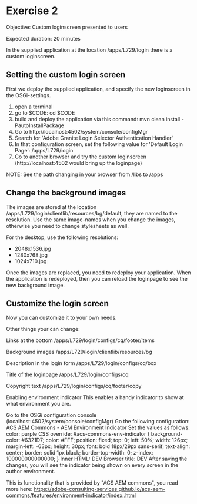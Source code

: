 # Exercise 2

Objective: Custom loginscreen presented to users

Expected duration: 20 minutes

In the supplied application at the location /apps/L729/login there is a custom loginscreen.

## Setting the custom login screen
First we deploy the supplied application, and specify the new loginscreen in the OSGi-settings.

1. open a terminal
2. go to $CODE: cd $CODE
3. build and deploy the application via this command:
   mvn clean install -PautoInstallPackage
4. Go to http://localhost:4502/system/console/configMgr
5. Search for 'Adobe Granite Login Selector Authentication Handler'
6. In that configuration screen, set the following value for 'Default Login Page': /apps/L729/login
7. Go to another browser and try the custom loginscreen (http://localhost:4502 would bring up the loginpage)

NOTE: See the path changing in your browser from /libs to /apps

## Change the background images
The images are stored at the location /apps/L729/login/clientlib/resources/bg/default, they are named to the resolution. Use the same image-names when you change the images, otherwise you need to change stylesheets as well.

For the desktop, use the following resolutions:

* 2048x1536.jpg
* 1280x768.jpg
* 1024x710.jpg

Once the images are replaced, you need to redeploy your application. When the application is redeployed, then you can reload the loginpage to see the new background image.

## Customize the login screen
Now you can customize it to your own needs.

Other things your can change:

Links at the bottom
/apps/L729/login/configs/cq/footer/items

Background images
/apps/L729/login/clientlib/resources/bg

Description in the login form
/apps/L729/login/configs/cq/box

Title of the loginpage
/apps/L729/login/configs/cq

Copyright text
/apps/L729/login/configs/cq/footer/copy

Enabling environment indicator
This enables a handy indicator to show at what environment you are.

Go to the OSGi configuration console (localhost:4502/system/console/configMgr)
Go the following configuration: ACS AEM Commons - AEM Environment Indicator
Set the values as follows:
color: purple
CSS override: #acs-commons-env-indicator { background-color: #6321D7; color: #FFF;
position: fixed; top: 0; left: 50%; width: 126px; margin-left: -63px; height: 30px; font: bold 18px/29px sans-serif; text-align: center; border: solid 1px black; border-top-width: 0; z-index: 100000000000000; }
Inner HTML: DEV
Browser title: DEV
After saving the changes, you will see the indicator being shown on every screen in the author environment.

This is functionality that is provided by "ACS AEM commons", you read more here: https://adobe-consulting-services.github.io/acs-aem-commons/features/environment-indicator/index..html
